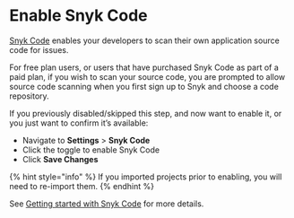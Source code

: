 # Enable Snyk Code

[Snyk Code](../../../products/snyk-code/) enables your developers to scan their own application source code for issues.

For free plan users, or users that have purchased Snyk Code as part of a paid plan, if you wish to scan your source code, you are prompted to allow source code scanning when you first sign up to Snyk and choose a code repository.

If you previously disabled/skipped this step, and now want to enable it, or you just want to confirm it’s available:

* Navigate to **Settings** > **Snyk Code**
* Click the toggle to enable Snyk Code
* Click **Save Changes**

{% hint style="info" %}
If you imported projects prior to enabling, you will need to re-import them.
{% endhint %}

See [Getting started with Snyk Code](../../../products/snyk-code/getting-started-with-snyk-code/) for more details.
